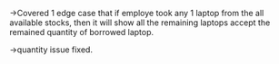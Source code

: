 ->Covered 1 edge case that if employe took any 1 laptop from the all available stocks,  then it will show all the remaining laptops accept the remained quantity of borrowed laptop.

->quantity issue fixed.